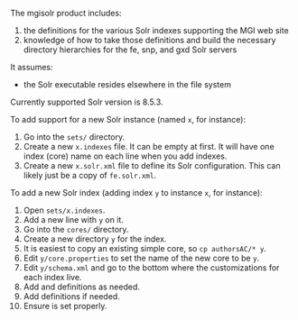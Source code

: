 The mgisolr product includes:
1. the definitions for the various Solr indexes supporting the MGI web site
2. knowledge of how to take those definitions and build the necessary directory hierarchies for the fe, snp, and gxd Solr servers

It assumes:
- the Solr executable resides elsewhere in the file system

Currently supported Solr version is 8.5.3.

To add support for a new Solr instance (named `x`, for instance):
1. Go into the `sets/` directory.
2. Create a new `x.indexes` file.  It can be empty at first.  It will have one index (core) name on each line when you add indexes.
3. Create a new `x.solr.xml` file to define its Solr configuration.  This can likely just be a copy of `fe.solr.xml`.

To add a new Solr index (adding index `y` to instance `x`, for instance):
1. Open `sets/x.indexes`.
2. Add a new line with `y` on it.
3. Go into the `cores/` directory.
3. Create a new directory `y` for the index.
4. It is easiest to copy an existing simple core, so `cp authorsAC/* y`.
5. Edit `y/core.properties` to set the name of the new core to be `y`.
6. Edit `y/schema.xml` and go to the bottom where the customizations for each index live.
7. Add <fieldType> and <field> definitions as needed.
8. Add <copyField> definitions if needed.
9. Ensure <uniqueKey> is set properly.
